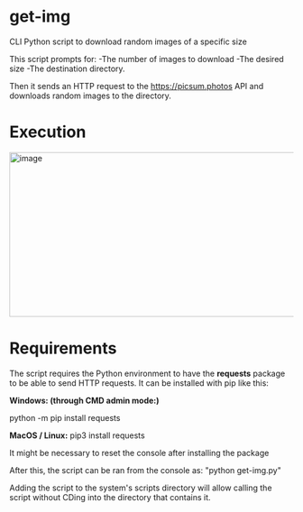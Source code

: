 # get-img
CLI Python script to download random images of a specific size

This script prompts for:
  -The number of images to download
  -The desired size 
  -The destination directory.
  
Then it sends an HTTP request to the https://picsum.photos API and downloads random images to the directory.

# Execution
<img width="973" height="292" alt="image" src="https://github.com/user-attachments/assets/63ef4dcc-3ee6-4838-826a-0b52bda8d909" />


# Requirements

The script requires the Python environment to have the **requests** package to be able to send HTTP requests.
It can be installed with pip like this:

**Windows: (through CMD admin mode:)**

python -m pip install requests

**MacOS / Linux:**
pip3 install requests

It might be necessary to reset the console after installing the package

After this, the script can be ran from the console as:
"python get-img.py"


Adding the script to the system's scripts directory will allow calling the script without CDing into the directory that contains it.
